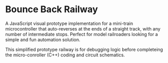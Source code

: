 # Bounce Back Railway

A JavaScript visual prototype implementation for a mini-train microcontroller that auto-reverses at the ends of a straight track, with any number of intermediate stops. Perfect for model railroaders looking for a simple and fun automation solution.

This simplified prototype railway is for debugging logic before completeing the micro-conroller (C++) coding and circuit schematics.
